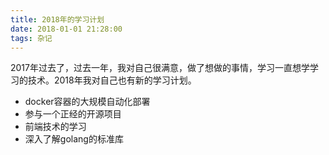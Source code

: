 ```yaml
---
title: 2018年的学习计划
date: 2018-01-01 21:28:00
tags: 杂记
---
```


2017年过去了，过去一年，我对自己很满意，做了想做的事情，学习一直想学学习的技术。2018年我对自己也有新的学习计划。
* docker容器的大规模自动化部署
* 参与一个正经的开源项目
* 前端技术的学习
* 深入了解golang的标准库